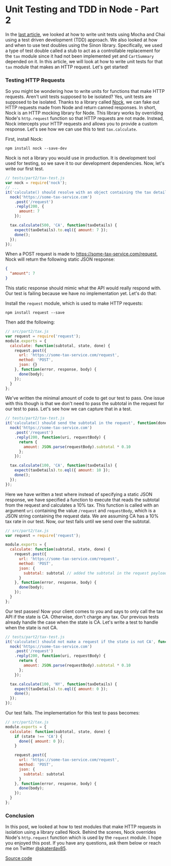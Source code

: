 Unit Testing and TDD in Node - Part 2
=====================================

In the [last article](https://www.codementor.io/nodejs/tutorial/unit-testing-nodejs-tdd-mocha-sinon), we looked at how to write unit tests using Mocha and Chai using a test driven development (TDD) approach. We also looked at how and when to use test doubles using the Sinon library. Specifically, we used a type of test double called a stub to act as a controllable replacement for the `tax` module since it had not been implemented yet and `CartSummary` depended on it. In this article, we will look at how to write unit tests for that `tax` module that makes an HTTP request. Let's get started!

### Testing HTTP Requests

So you might be wondering how to write units for functions that make HTTP requests. Aren't unit tests supposed to be isolated? Yes, unit tests are supposed to be isolated. Thanks to a library called [Nock](https://github.com/pgte/nock), we can fake out HTTP requests made from Node and return canned responses. In short, Nock is an HTTP mocking library for Node. This library works by overriding Node's `http.request` function so that HTTP requests are not made. Instead, Nock intercepts your HTTP requests and allows you to provide a custom response. Let's see how we can use this to test `tax.calculate`.

First, install Nock:

```
npm install nock --save-dev
```

Nock is not a library you would use in production. It is development tool used for testing, so we save it to our development dependencies. Now, let's write our first test.

```js
// tests/part2/tax-test.js
var nock = require('nock');
// ...
it('calculate() should resolve with an object containing the tax details', function(done) {
  nock('https://some-tax-service.com')
    .post('/request')
    .reply(200, {
      amount: 7
    });

  tax.calculate(500, 'CA', function(taxDetails) {
    expect(taxDetails).to.eql({ amount: 7 });
    done();
  });
});
```

When a POST request is made to https://some-tax-service.com/request, Nock will return the following static JSON response:

```json
{
  "amount": 7
}
```

This static response should mimic what the API would really respond with. Our test is failing because we have no implementation yet. Let's do that:

Install the `request` module, which is used to make HTTP requests:

```
npm install request --save
```

Then add the following:

```js
// src/part2/tax.js
var request = require('request');
module.exports = {
  calculate: function(subtotal, state, done) {
    request.post({
      url: 'https://some-tax-service.com/request',
      method: 'POST',
      json: {}
    }, function(error, response, body) {
      done(body);
    });
  }
};
```

We've written the minimal amount of code to get our test to pass. One issue with this though is that we don't need to pass the subtotal in the request for our test to pass. Let's see how we can capture that in a test.

```js
// tests/part2/tax-test.js
it('calculate() should send the subtotal in the request', function(done) {
  nock('https://some-tax-service.com')
    .post('/request')
    .reply(200, function(uri, requestBody) {
      return {
        amount: JSON.parse(requestBody).subtotal * 0.10
      };
    });

  tax.calculate(100, 'CA', function(taxDetails) {
    expect(taxDetails).to.eql({ amount: 10 });
    done();
  });
});
```

Here we have written a test where instead of specifying a static JSON response, we have specified a function to execute that reads the subtotal from the request and calculates a 10% tax. This function is called with an argument `uri` containing the value `/request` and `requestBody`, which is a JSON string containing the request data. We are assuming CA has a 10% tax rate in our test. Now, our test fails until we send over the subtotal.

```js
// src/part2/tax.js
var request = require('request');

module.exports = {
  calculate: function(subtotal, state, done) {
    request.post({
      url: 'https://some-tax-service.com/request',
      method: 'POST',
      json: {
        subtotal: subtotal // added the subtotal in the request payload
      }
    }, function(error, response, body) {
      done(body);
    });
  }
};
```

Our test passes! Now your client comes to you and says to only call the tax API if the state is CA.  Otherwise, don't charge any tax. Our previous tests already handle the case when the state is CA. Let's write a test to handle when the state is not CA.

```js
// tests/part2/tax-test.js
it('calculate() should not make a request if the state is not CA', function(done) {
  nock('https://some-tax-service.com')
    .post('/request')
    .reply(200, function(uri, requestBody) {
      return {
        amount: JSON.parse(requestBody).subtotal * 0.10
      };
    });

  tax.calculate(100, 'NY', function(taxDetails) {
    expect(taxDetails).to.eql({ amount: 0 });
    done();
  });
});
```

Our test fails. The implementation for this test to pass becomes:

```js
// src/part2/tax.js
module.exports = {
  calculate: function(subtotal, state, done) {
    if (state !== 'CA') {
      done({ amount: 0 });
    }

    request.post({
      url: 'https://some-tax-service.com/request',
      method: 'POST',
      json: {
        subtotal: subtotal
      }
    }, function(error, response, body) {
      done(body);
    });
  }
};
```

### Conclusion

In this post, we looked at how to test modules that make HTTP requests in isolation using a library called Nock. Behind the scenes, Nock overrides Node's `http.request` function which is used by the `request` module. I hope you enjoyed this post. If you have any questions, ask them below or reach me on Twitter [@skaterdav85](https://twitter.com/skaterdav85).

[Source code](https://github.com/skaterdav85/node-testing)
